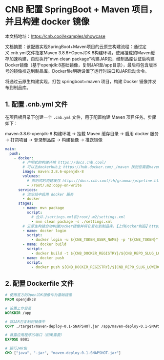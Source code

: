 # CNB 配置 SpringBoot + Maven 项目，并且构建 docker 镜像

本文档地址：https://cnb.cool/examples/showcase

文档摘要：该配置实现SpringBoot+Maven项目的云原生构建流程：通过定义.cnb.yml文件指定Maven 3.8.6+OpenJDK 8构建环境，使用挂载的Maven缓存加速构建，自动执行"mvn clean package"构建JAR包，经制品库认证后构建Docker镜像（基于openjdk:8基础镜像，复制JAR至/app目录），最后将包含版本号的镜像推送到制品库。Dockerfile明确设置了运行时端口和JAR启动命令。

将通过云原生构建实现，打包 springboot+maven 项目，构建 Docker 镜像并发布到制品库。

## 1. 配置 .cnb.yml 文件

在项目根目录下创建一个 `.cnb.yml` 文件，用于配置构建 Maven 项目任务。步骤如下：

maven:3.8.6-openjdk-8 构建环境 -> 挂载 Maven 缓存目录 -> 启用 docker 服务 -> 打包项目 -> 登录制品库 -> 构建镜像 -> 推送镜像


```yaml
main:
  push:
    - docker:
        # 声明式的构建环境 https://docs.cnb.cool/
        # 可以去dockerhub上 https://hub.docker.com/_/maven 找到您需要maven和jdk版本
        image: maven:3.8.6-openjdk-8
        volumes:
          # 声明式的构建缓存 https://docs.cnb.cool/zh/grammar/pipeline.html#volumes
          - /root/.m2:copy-on-write
      services:
        # 流水线中启用 docker 服务
        - docker
      stages:
        - name: mvn package
          script:
            # 合并./settings.xml和/root/.m2/settings.xml
            - mvn clean package -s ./settings.xml
        # 云原生构建自动构建Docker镜像并将它发布到制品库，【上传Docker制品】https://docs.cnb.cool/zh/artifact/docker.html
        - name: docker login
          script:
            - docker login -u ${CNB_TOKEN_USER_NAME} -p "${CNB_TOKEN}" ${CNB_DOCKER_REGISTRY}
        - name: docker build
          script:
            - docker build -t ${CNB_DOCKER_REGISTRY}/${CNB_REPO_SLUG_LOWERCASE}:${CNB_COMMIT} .
        - name: docker push
          script:
            - docker push ${CNB_DOCKER_REGISTRY}/${CNB_REPO_SLUG_LOWERCASE}:${CNB_COMMIT}

```


## 2. 配置 Dockerfile 文件

```dockerfile
# 使用官方的OpenJDK镜像作为基础镜像
FROM openjdk:8

# 设置工作目录
WORKDIR /app

# 将JAR包复制到镜像中
COPY ./target/maven-deploy-0.1-SNAPSHOT.jar /app/maven-deploy-0.1-SNAPSHOT.jar

# 暴露应用程序的端口（如果需要）
EXPOSE 8081

# 运行JAR包
CMD ["java", "-jar", "maven-deploy-0.1-SNAPSHOT.jar"]
```